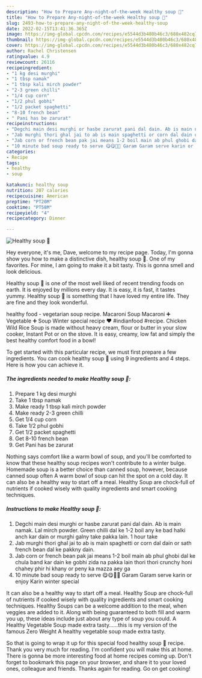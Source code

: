 ```yaml
---
description: "How to Prepare Any-night-of-the-week Healthy soup 🍲"
title: "How to Prepare Any-night-of-the-week Healthy soup 🍲"
slug: 2493-how-to-prepare-any-night-of-the-week-healthy-soup
date: 2022-02-15T13:41:36.365Z
image: https://img-global.cpcdn.com/recipes/e5544d3b480b46c3/680x482cq70/healthy-soup-recipe-main-photo.jpg
thumbnail: https://img-global.cpcdn.com/recipes/e5544d3b480b46c3/680x482cq70/healthy-soup-recipe-main-photo.jpg
cover: https://img-global.cpcdn.com/recipes/e5544d3b480b46c3/680x482cq70/healthy-soup-recipe-main-photo.jpg
author: Rachel Christensen
ratingvalue: 4.9
reviewcount: 26116
recipeingredient:
- "1 kg desi murghi"
- "1 tbsp namak"
- "1 tbsp kali mirch powder"
- "2-3 green chilli"
- "1/4 cup corn"
- "1/2 phul gobhi"
- "1/2 packet spaghetti"
- "8-10 french bean"
- " Pani has be zarurat"
recipeinstructions:
- "Degchi main desi murghi or hasbe zarurat pani dal dain. Ab is main namak. Lal mirch powder. Green chilli dal ke 1-2 boil any ke bad halki anch kar dain or murghi galny take pakka lain. 1 hour take"
- "Jab murghi thori ghal jai to ab is main spaghetti or corn dal dain or sath french bean dal ke pakkny dain."
- "Jab corn or french bean pak jai means 1-2 boil main ab phul ghobi dal ke chula band kar dain ke gobhi zida na pakka lain thori thori crunchy honi chahey phir hi khany or peny ka mazza aey ga"
- "10 minute bad soup ready to serve 😋😋🍲🍲 Garam Garam serve karin or enjoy Karin winter special"
categories:
- Recipe
tags:
- healthy
- soup

katakunci: healthy soup 
nutrition: 207 calories
recipecuisine: American
preptime: "PT20M"
cooktime: "PT58M"
recipeyield: "4"
recipecategory: Dinner

---
```



![Healthy soup 🍲](https://img-global.cpcdn.com/recipes/e5544d3b480b46c3/680x482cq70/healthy-soup-recipe-main-photo.jpg)

Hey everyone, it's me, Dave, welcome to my recipe page. Today, I'm gonna show you how to make a distinctive dish, healthy soup 🍲. One of my favorites. For mine, I am going to make it a bit tasty. This is gonna smell and look delicious.

Healthy soup 🍲 is one of the most well liked of recent trending foods on earth. It is enjoyed by millions every day. It is easy, it is fast, it tastes yummy. Healthy soup 🍲 is something that I have loved my entire life. They are fine and they look wonderful.

healthy food - vegetarian soup recipe. Macaroni Soup Macaroni ➕ Vegetable ➕ Soup Winter special recipe ❤️ #indianfood #recipe. Chicken Wild Rice Soup is made without heavy cream, flour or butter in your slow cooker, Instant Pot or on the stove. It is easy, creamy, low fat and simply the best healthy comfort food in a bowl!


To get started with this particular recipe, we must first prepare a few ingredients. You can cook healthy soup 🍲 using 9 ingredients and 4 steps. Here is how you can achieve it.

<!--inarticleads1-->

##### The ingredients needed to make Healthy soup 🍲:

1. Prepare 1 kg desi murghi
1. Take 1 tbsp namak
1. Make ready 1 tbsp kali mirch powder
1. Make ready 2-3 green chilli
1. Get 1/4 cup corn
1. Take 1/2 phul gobhi
1. Get 1/2 packet spaghetti
1. Get 8-10 french bean
1. Get  Pani has be zarurat


Nothing says comfort like a warm bowl of soup, and you'll be comforted to know that these healthy soup recipes won't contribute to a winter bulge. Homemade soup is a better choice than canned soup, however, because canned soup often A warm bowl of soup can hit the spot on a cold day. It can also be a healthy way to start off a meal. Healthy Soup are chock-full of nutrients if cooked wisely with quality ingredients and smart cooking techniques. 

<!--inarticleads2-->

##### Instructions to make Healthy soup 🍲:

1. Degchi main desi murghi or hasbe zarurat pani dal dain. Ab is main namak. Lal mirch powder. Green chilli dal ke 1-2 boil any ke bad halki anch kar dain or murghi galny take pakka lain. 1 hour take
1. Jab murghi thori ghal jai to ab is main spaghetti or corn dal dain or sath french bean dal ke pakkny dain.
1. Jab corn or french bean pak jai means 1-2 boil main ab phul ghobi dal ke chula band kar dain ke gobhi zida na pakka lain thori thori crunchy honi chahey phir hi khany or peny ka mazza aey ga
1. 10 minute bad soup ready to serve 😋😋🍲🍲 Garam Garam serve karin or enjoy Karin winter special


It can also be a healthy way to start off a meal. Healthy Soup are chock-full of nutrients if cooked wisely with quality ingredients and smart cooking techniques. Healthy Soups can be a welcome addition to the meal, when veggies are added to it. Along with being guaranteed to both fill and warm you up, these ideas include just about any type of soup you could. A Healthy Vegetable Soup made extra tasty……this is my version of the famous Zero Weight A healthy vegetable soup made extra tasty. 

So that is going to wrap it up for this special food healthy soup 🍲 recipe. Thank you very much for reading. I'm confident you will make this at home. There is gonna be more interesting food at home recipes coming up. Don't forget to bookmark this page on your browser, and share it to your loved ones, colleague and friends. Thanks again for reading. Go on get cooking!
